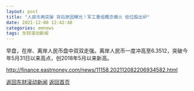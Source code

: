 ```yaml
---
layout: post
title: "人民币再突破 背后原因曝光！军工重组概念爆火 低位股出炉"
date: 2021-12-08 12:42:48
categories: emnews
tags: 东财滚动新闻
---
```


早盘，在岸、离岸人民币盘中双双走强。离岸人民币一度冲高至6.3512，突破今年5月31日以来高点，创2018年5月以来新高。

<http://finance.eastmoney.com/news/11158,202112082206934582.html>

[返回东财滚动新闻](//finews.zning.me/emnews/)
[返回首页](//finews.zning.me/)